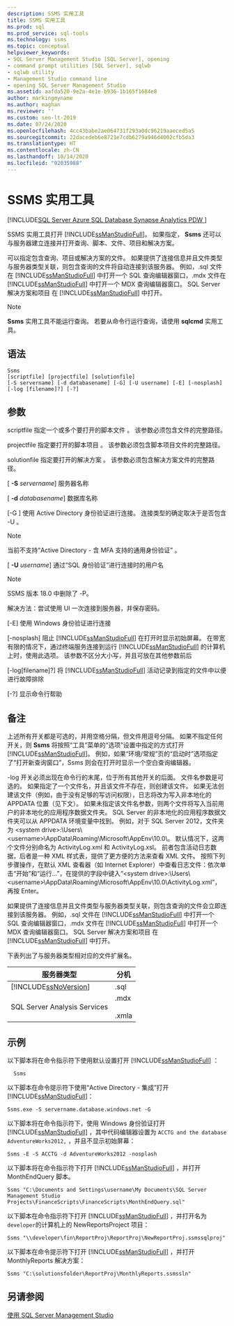 ```yaml
---
description: SSMS 实用工具
title: SSMS 实用工具
ms.prod: sql
ms.prod_service: sql-tools
ms.technology: ssms
ms.topic: conceptual
helpviewer_keywords:
- SQL Server Management Studio [SQL Server], opening
- command prompt utilities [SQL Server], sqlwb
- sqlwb utility
- Management Studio command line
- opening SQL Server Management Studio
ms.assetid: aafda520-9e2a-4e1e-b936-1b165f1684e8
author: markingmyname
ms.author: maghan
ms.reviewer: ''
ms.custom: seo-lt-2019
ms.date: 07/24/2020
ms.openlocfilehash: 4cc43babe2ae064731f293a0dc96219aaeced5a5
ms.sourcegitcommit: 22dacedeb6e8721e7cdb6279a946d4002cfb5da3
ms.translationtype: HT
ms.contentlocale: zh-CN
ms.lasthandoff: 10/14/2020
ms.locfileid: "92035988"
---
```

# <a name="ssms-utility"></a>SSMS 实用工具

[!INCLUDE[SQL Server Azure SQL Database Synapse Analytics PDW ](../includes/applies-to-version/sql-asdb-asdbmi-asa-pdw.md)]

SSMS 实用工具打开 [!INCLUDE[ssManStudioFull](../includes/ssmanstudiofull-md.md)]。 如果指定， **Ssms** 还可以与服务器建立连接并打开查询、脚本、文件、项目和解决方案。

可以指定包含查询、项目或解决方案的文件。 如果提供了连接信息并且文件类型与服务器类型关联，则包含查询的文件将自动连接到该服务器。 例如，.sql 文件在 [!INCLUDE[ssManStudioFull](../includes/ssmanstudiofull-md.md)] 中打开一个 SQL 查询编辑器窗口，.mdx 文件在 [!INCLUDE[ssManStudioFull](../includes/ssmanstudiofull-md.md)] 中打开一个 MDX 查询编辑器窗口。 SQL Server 解决方案和项目  在 [!INCLUDE[ssManStudioFull](../includes/ssmanstudiofull-md.md)] 中打开。

> [!NOTE]
> **Ssms** 实用工具不能运行查询。 若要从命令行运行查询，请使用 **sqlcmd** 实用工具。 

## <a name="syntax"></a>语法

```syntaxsql
Ssms
[scriptfile] [projectfile] [solutionfile] 
[-S servername] [-d databasename] [-G] [-U username] [-E] [-nosplash] [-log [filename]?] [-?] 
```

## <a name="arguments"></a>参数

scriptfile 指定一个或多个要打开的脚本文件  。 该参数必须包含文件的完整路径。 

projectfile 指定要打开的脚本项目  。 该参数必须包含脚本项目文件的完整路径。 

solutionfile 指定要打开的解决方案  。 该参数必须包含解决方案文件的完整路径。 

[ **-S** _servername_] 服务器名称

[ **-d** _databasename_] 数据库名称

[-G  ] 使用 Active Directory 身份验证进行连接。 连接类型的确定取决于是否包含 -U  。

> [!Note]
> 当前不支持“Active Directory - 含 MFA 支持的通用身份验证”  。

[ **-U** _username_] 通过“SQL 身份验证”进行连接时的用户名

> [!Note]
> SSMS 版本 18.0 中删除了 -P。
>
> 解决方法：尝试使用 UI 一次连接到服务器，并保存密码。

[-E] 使用 Windows 身份验证进行连接

[-nosplash] 阻止 [!INCLUDE[ssManStudioFull](../includes/ssmanstudiofull-md.md)] 在打开时显示初始屏幕。 在带宽有限的情况下，通过终端服务连接到运行 [!INCLUDE[ssManStudioFull](../includes/ssmanstudiofull-md.md)] 的计算机上时，使用此选项。 该参数不区分大小写，并且可放在其他参数前后

[-log[filename]?] 将 [!INCLUDE[ssManStudioFull](../includes/ssmanstudiofull-md.md)] 活动记录到指定的文件中以便进行故障排除

[-?] 显示命令行帮助

## <a name="remarks"></a>备注

上述所有开关都是可选的，并用空格分隔，但文件用逗号分隔。 如果不指定任何开关，则 **Ssms** 将按照“工具”菜单的“选项”设置中指定的方式打开 [!INCLUDE[ssManStudioFull](../includes/ssmanstudiofull-md.md)]。 例如，如果“环境/常规”页的“启动时”选项指定了“打开新查询窗口”，Ssms 则会在打开时显示一个空白查询编辑器。

-log 开关必须出现在命令行的末尾，位于所有其他开关的后面。 文件名参数是可选的。 如果指定了一个文件名，并且该文件不存在，则创建该文件。 如果无法创建该文件（例如，由于没有足够的写访问权限），日志将改为写入非本地化的 APPDATA 位置（见下文）。 如果未指定该文件名参数，则两个文件将写入当前用户的非本地化的应用程序数据文件夹。 SQL Server 的非本地化的应用程序数据文件夹可以从 APPDATA 环境变量中找到。 例如，对于 SQL Server 2012，文件夹为 \<system drive>:\Users\\<username\>\AppData\Roaming\Microsoft\AppEnv\10.0\\。 默认情况下，这两个文件分别命名为 ActivityLog.xml 和 ActivityLog.xsl。 前者包含活动日志数据，后者是一种 XML 样式表，提供了更方便的方法来查看 XML 文件。 按照下列步骤操作，在默认 XML 查看器（如 Internet Explorer）中查看日志文件：依次单击“开始”和“运行...”，在提供的字段中键入“\<system drive>:\Users\\<username\>\AppData\Roaming\Microsoft\AppEnv\10.0\ActivityLog.xml”，再按 Enter。

如果提供了连接信息并且文件类型与服务器类型关联，则包含查询的文件会立即连接到该服务器。 例如，.sql 文件在 [!INCLUDE[ssManStudioFull](../includes/ssmanstudiofull-md.md)] 中打开一个 SQL 查询编辑器窗口，.mdx 文件在 [!INCLUDE[ssManStudioFull](../includes/ssmanstudiofull-md.md)] 中打开一个 MDX 查询编辑器窗口。 SQL Server 解决方案和项目 在 [!INCLUDE[ssManStudioFull](../includes/ssmanstudiofull-md.md)] 中打开。

下表列出了与服务器类型相对应的文件扩展名。

| 服务器类型 | 分机 |
|-------------|-----------|
|[!INCLUDE[ssNoVersion](../includes/ssnoversion-md.md)]|.sql|
|SQL Server Analysis Services|.mdx<br /><br /> .xmla|

## <a name="examples"></a>示例

以下脚本将在命令指示符下使用默认设置打开 [!INCLUDE[ssManStudioFull](../includes/ssmanstudiofull-md.md)] ：

```console
  Ssms
```

以下脚本在命令提示符下使用“Active Directory - 集成”打开 [!INCLUDE[ssManStudioFull](../includes/ssmanstudiofull-md.md)]：

```console
Ssms.exe -S servername.database.windows.net -G
```

以下脚本将在命令指示符下，使用 Windows 身份验证打开 [!INCLUDE[ssManStudioFull](../includes/ssmanstudiofull-md.md)] ，其中代码编辑器设置为 `ACCTG and the database AdventureWorks2012,` ，并且不显示初始屏幕：

```console
Ssms -E -S ACCTG -d AdventureWorks2012 -nosplash
```

以下脚本将在命令指示符下打开 [!INCLUDE[ssManStudioFull](../includes/ssmanstudiofull-md.md)] ，并打开 MonthEndQuery 脚本。

```console
Ssms "C:\Documents and Settings\username\My Documents\SQL Server Management Studio Projects\FinanceScripts\FinanceScripts\MonthEndQuery.sql"
```

以下脚本在命令指示符下打开 [!INCLUDE[ssManStudioFull](../includes/ssmanstudiofull-md.md)] ，并打开名为 `developer`的计算机上的 NewReportsProject 项目：

```console
Ssms "\\developer\fin\ReportProj\ReportProj\NewReportProj.ssmssqlproj"
```

以下脚本在命令提示符下打开 [!INCLUDE[ssManStudioFull](../includes/ssmanstudiofull-md.md)] ，并打开 MonthlyReports 解决方案： 

```console
Ssms "C:\solutionsfolder\ReportProj\MonthlyReports.ssmssln"
```

## <a name="see-also"></a>另请参阅

[使用 SQL Server Management Studio](./sql-server-management-studio-ssms.md)